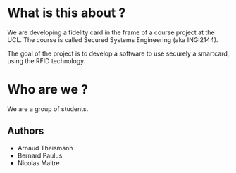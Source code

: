 What is this about ?
==================

We are developing a fidelity card in the frame of a course project at the UCL.
The course is called Secured Systems Engineering (aka INGI2144).

The goal of the project is to develop a software to use securely a smartcard,
using the RFID technology.


Who are we ?
============

We are a group of students.

Authors
--------

* Arnaud Theismann
* Bernard Paulus
* Nicolas Maitre
